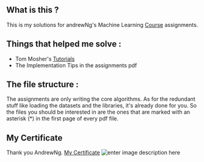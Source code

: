 ﻿## What is this ?

This is my solutions for andrewNg's Machine Learning [Course](https://www.coursera.org/learn/machine-learning) assignments.

## Things that helped me solve :

 - Tom Mosher's [Tutorials](https://www.coursera.org/learn/machine-learning/discussions/all/threads/m0ZdvjSrEeWddiIAC9pDDA)
 - The Implementation Tips in the assignments pdf

## The file structure :

The assignments are only writing the core algorithms. As for the redundant stuff like loading the datasets and the libraries, it's already done for you.
So the files you should be interested in are the ones that are marked with an asterisk (*) in the first page of every pdf file.  

## My Certificate

Thank you AndrewNg. [My Certificate](https://www.coursera.org/account/accomplishments/verify/MA8VYKK5ZJEL)
![enter image description here](https://picasaweb.google.com/102421455742167399663/6566241142435963633#6566241142099363522)
